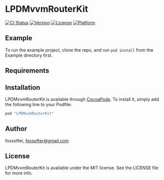 # LPDMvvmRouterKit

[![CI Status](http://img.shields.io/travis/foxsofter/LPDMvvmRouterKit.svg?style=flat)](https://travis-ci.org/foxsofter/LPDMvvmRouterKit)
[![Version](https://img.shields.io/cocoapods/v/LPDMvvmRouterKit.svg?style=flat)](http://cocoapods.org/pods/LPDMvvmRouterKit)
[![License](https://img.shields.io/cocoapods/l/LPDMvvmRouterKit.svg?style=flat)](http://cocoapods.org/pods/LPDMvvmRouterKit)
[![Platform](https://img.shields.io/cocoapods/p/LPDMvvmRouterKit.svg?style=flat)](http://cocoapods.org/pods/LPDMvvmRouterKit)

## Example

To run the example project, clone the repo, and run `pod install` from the Example directory first.

## Requirements

## Installation

LPDMvvmRouterKit is available through [CocoaPods](http://cocoapods.org). To install
it, simply add the following line to your Podfile:

```ruby
pod "LPDMvvmRouterKit"
```

## Author

foxsofter, foxsofter@gmail.com

## License

LPDMvvmRouterKit is available under the MIT license. See the LICENSE file for more info.

